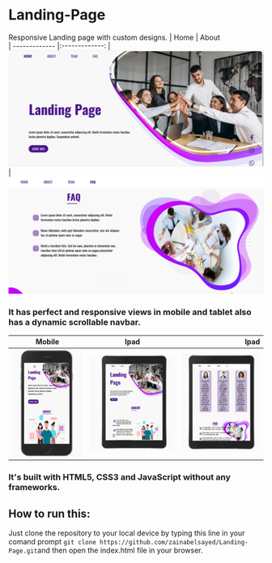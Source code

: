 # Landing-Page
Responsive Landing page with custom designs. 
| Home        | About          
| ------------- |:-------------:
| ![](https://github.com/zainabelsayed/Landing-Page/blob/master/images/Screenshot_2.png)     | ![](https://github.com/zainabelsayed/Landing-Page/blob/master/images/Screenshot_4.png)
### It has perfect and responsive views in mobile and tablet also has a dynamic scrollable navbar.
| Mobile        | Ipad           | Ipad  |
| ------------- |:-------------:| -----:|
| ![](https://github.com/zainabelsayed/Landing-Page/blob/master/images/Screenshot_6.png)      | ![](https://github.com/zainabelsayed/Landing-Page/blob/master/images/Screenshot_8.png)  | ![](https://github.com/zainabelsayed/Landing-Page/blob/master/images/Screenshot_9.png)  |
### It's built with HTML5, CSS3 and JavaScript without any frameworks.
## How to run this:
Just clone the repository to your local device by typing this line in your comand prompt `git clone https://github.com/zainabelsayed/Landing-Page.git`and then open the index.html file in your browser.

